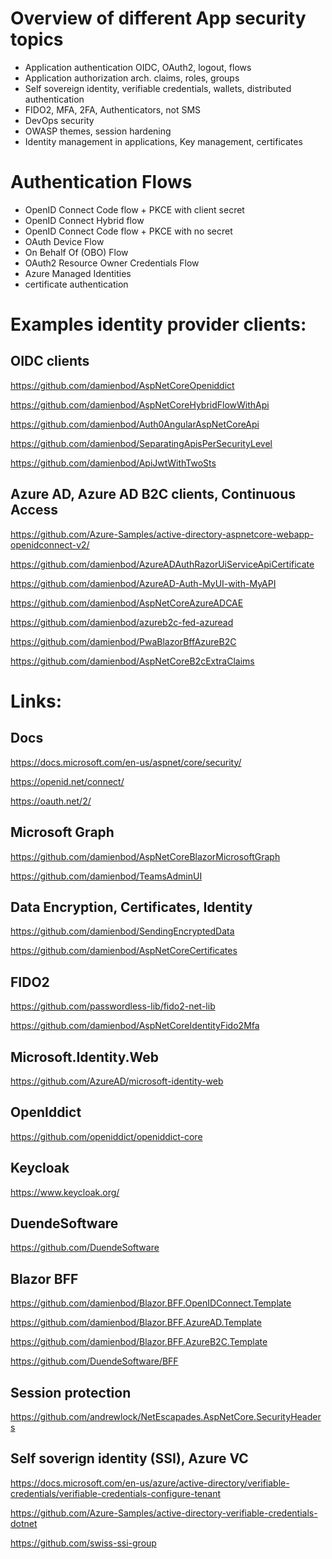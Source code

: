
# Overview of different App security topics 

- Application authentication OIDC, OAuth2, logout, flows
- Application authorization arch. claims, roles, groups 
- Self sovereign identity, verifiable credentials, wallets, distributed authentication
- FIDO2, MFA, 2FA, Authenticators, not SMS 
- DevOps security
- OWASP themes, session hardening
- Identity management in applications, Key management, certificates

# Authentication Flows

- OpenID Connect Code flow + PKCE with client secret 
- OpenID Connect Hybrid flow
- OpenID Connect Code flow + PKCE with no secret
- OAuth Device Flow
- On Behalf Of (OBO) Flow
- OAuth2 Resource Owner Credentials Flow
- Azure Managed Identities
- certificate authentication

# Examples identity provider clients:

## OIDC clients

https://github.com/damienbod/AspNetCoreOpeniddict

https://github.com/damienbod/AspNetCoreHybridFlowWithApi

https://github.com/damienbod/Auth0AngularAspNetCoreApi

https://github.com/damienbod/SeparatingApisPerSecurityLevel

https://github.com/damienbod/ApiJwtWithTwoSts

## Azure AD, Azure AD B2C clients, Continuous Access

https://github.com/Azure-Samples/active-directory-aspnetcore-webapp-openidconnect-v2/

https://github.com/damienbod/AzureADAuthRazorUiServiceApiCertificate

https://github.com/damienbod/AzureAD-Auth-MyUI-with-MyAPI

https://github.com/damienbod/AspNetCoreAzureADCAE

https://github.com/damienbod/azureb2c-fed-azuread

https://github.com/damienbod/PwaBlazorBffAzureB2C

https://github.com/damienbod/AspNetCoreB2cExtraClaims

# Links:

## Docs

https://docs.microsoft.com/en-us/aspnet/core/security/

https://openid.net/connect/

https://oauth.net/2/

## Microsoft Graph

https://github.com/damienbod/AspNetCoreBlazorMicrosoftGraph

https://github.com/damienbod/TeamsAdminUI

## Data Encryption, Certificates, Identity

https://github.com/damienbod/SendingEncryptedData

https://github.com/damienbod/AspNetCoreCertificates

## FIDO2

https://github.com/passwordless-lib/fido2-net-lib

https://github.com/damienbod/AspNetCoreIdentityFido2Mfa

## Microsoft.Identity.Web

https://github.com/AzureAD/microsoft-identity-web

## OpenIddict

https://github.com/openiddict/openiddict-core

## Keycloak

https://www.keycloak.org/

## DuendeSoftware

https://github.com/DuendeSoftware

## Blazor BFF

https://github.com/damienbod/Blazor.BFF.OpenIDConnect.Template

https://github.com/damienbod/Blazor.BFF.AzureAD.Template

https://github.com/damienbod/Blazor.BFF.AzureB2C.Template

https://github.com/DuendeSoftware/BFF

## Session protection

https://github.com/andrewlock/NetEscapades.AspNetCore.SecurityHeaders

## Self soverign identity (SSI), Azure VC

https://docs.microsoft.com/en-us/azure/active-directory/verifiable-credentials/verifiable-credentials-configure-tenant

https://github.com/Azure-Samples/active-directory-verifiable-credentials-dotnet

https://github.com/swiss-ssi-group
